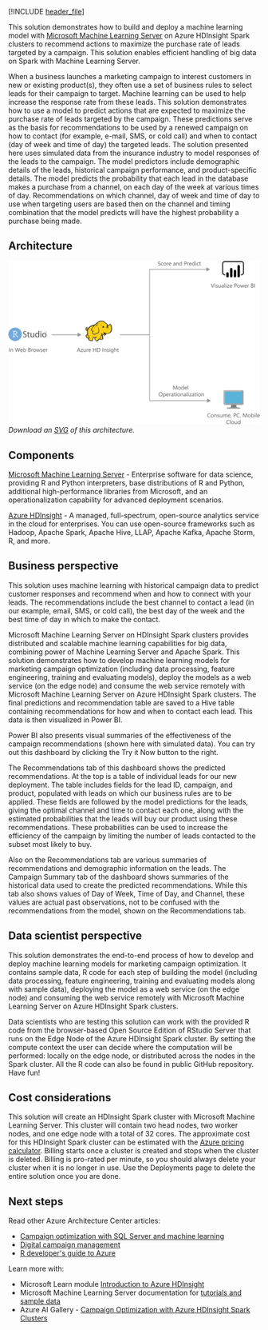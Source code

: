 


[!INCLUDE [header_file](../../../includes/sol-idea-header.md)]

This solution demonstrates how to build and deploy a machine learning model with [Microsoft Machine Learning Server](/machine-learning-server/what-is-machine-learning-server) on Azure HDInsight Spark clusters to recommend actions to maximize the purchase rate of leads targeted by a campaign. This solution enables efficient handling of big data on Spark with Machine Learning Server.

When a business launches a marketing campaign to interest customers in new or existing product(s), they often use a set of business rules to select leads for their campaign to target. Machine learning can be used to help increase the response rate from these leads. This solution demonstrates how to use a model to predict actions that are expected to maximize the purchase rate of leads targeted by the campaign. These predictions serve as the basis for recommendations to be used by a renewed campaign on how to contact (for example, e-mail, SMS, or cold call) and when to contact (day of week and time of day) the targeted leads. The solution presented here uses simulated data from the insurance industry to model responses of the leads to the campaign. The model predictors include demographic details of the leads, historical campaign performance, and product-specific details. The model predicts the probability that each lead in the database makes a purchase from a channel, on each day of the week at various times of day. Recommendations on which channel, day of week and time of day to use when targeting users are based then on the channel and timing combination that the model predicts will have the highest probability a purchase being made.

## Architecture

![Architecture diagram: Marketing campaign optimization with Microsoft Machine Learning Server.](../media/campaign-optimization-with-azure-hdinsight-spark-clusters.png)
*Download an [SVG](../media/campaign-optimization-with-azure-hdinsight-spark-clusters.svg) of this architecture.*

## Components

[Microsoft Machine Learning Server](/machine-learning-server/what-is-machine-learning-server) - Enterprise software for data science, providing R and Python interpreters, base distributions of R and Python, additional high-performance libraries from Microsoft, and an operationalization capability for advanced deployment scenarios.

[Azure HDInsight](/azure/hdinsight/hdinsight-overview) - A managed, full-spectrum, open-source analytics service in the cloud for enterprises. You can use open-source frameworks such as Hadoop, Apache Spark, Apache Hive, LLAP, Apache Kafka, Apache Storm, R, and more.

## Business perspective

This solution uses machine learning with historical campaign data to predict customer responses and recommend when and how to connect with your leads. The recommendations include the best channel to contact a lead (in our example, email, SMS, or cold call), the best day of the week and the best time of day in which to make the contact.

Microsoft Machine Learning Server on HDInsight Spark clusters provides distributed and scalable machine learning capabilities for big data, combining power of Machine Learning Server and Apache Spark. This solution demonstrates how to develop machine learning models for marketing campaign optimization (including data processing, feature engineering, training and evaluating models), deploy the models as a web service (on the edge node) and consume the web service remotely with Microsoft Machine Learning Server on Azure HDInsight Spark clusters. The final predictions and recommendation table are saved to a Hive table containing recommendations for how and when to contact each lead. This data is then visualized in Power BI.

Power BI also presents visual summaries of the effectiveness of the campaign recommendations (shown here with simulated data). You can try out this dashboard by clicking the Try it Now button to the right.

The Recommendations tab of this dashboard shows the predicted recommendations. At the top is a table of individual leads for our new deployment. The table includes fields for the lead ID, campaign, and product, populated with leads on which our business rules are to be applied. These fields are followed by the model predictions for the leads, giving the optimal channel and time to contact each one, along with the estimated probabilities that the leads will buy our product using these recommendations. These probabilities can be used to increase the efficiency of the campaign by limiting the number of leads contacted to the subset most likely to buy.

Also on the Recommendations tab are various summaries of recommendations and demographic information on the leads. The Campaign Summary tab of the dashboard shows summaries of the historical data used to create the predicted recommendations. While this tab also shows values of Day of Week, Time of Day, and Channel, these values are actual past observations, not to be confused with the recommendations from the model, shown on the Recommendations tab.

## Data scientist perspective

This solution demonstrates the end-to-end process of how to develop and deploy machine learning models for marketing campaign optimization. It contains sample data, R code for each step of building the model (including data processing, feature engineering, training and evaluating models along with sample data), deploying the model as a web service (on the edge node) and consuming the web service remotely with Microsoft Machine Learning Server on Azure HDInsight Spark clusters.

Data scientists who are testing this solution can work with the provided R code from the browser-based Open Source Edition of RStudio Server that runs on the Edge Node of the Azure HDInsight Spark cluster. By setting the compute context the user can decide where the computation will be performed: locally on the edge node, or distributed across the nodes in the Spark cluster. All the R code can also be found in public GitHub repository. Have fun!

## Cost considerations

This solution will create an HDInsight Spark cluster with Microsoft Machine Learning Server. This cluster will contain two head nodes, two worker nodes, and one edge node with a total of 32 cores. The approximate cost for this HDInsight Spark cluster can be estimated with the [Azure pricing calculator](https://azure.microsoft.com/pricing/calculator/). Billing starts once a cluster is created and stops when the cluster is deleted. Billing is pro-rated per minute, so you should always delete your cluster when it is no longer in use. Use the Deployments page to delete the entire solution once you are done.

## Next steps

Read other Azure Architecture Center articles:

- [Campaign optimization with SQL Server and machine learning](./campaign-optimization-with-sql-server.yml)
- [Digital campaign management](./digital-marketing-using-azure-database-for-postgresql.yml)
- [R developer's guide to Azure](../../data-guide/technology-choices/r-developers-guide.md)

Learn more with:

- Microsoft Learn module [Introduction to Azure HDInsight](/learn/modules/intro-to-azure-hdinsight/)
- Microsoft Machine Learning Server documentation for [tutorials and sample data](/machine-learning-server/r/tutorial-introduction)
- Azure AI Gallery - [Campaign Optimization with Azure HDInsight Spark Clusters](https://gallery.azure.ai/Solution/Campaign-Optimization-with-Azure-HDInsight-Spark-Clusters)

